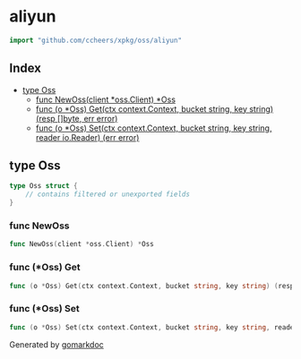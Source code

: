 <!-- Code generated by gomarkdoc. DO NOT EDIT -->

# aliyun

```go
import "github.com/ccheers/xpkg/oss/aliyun"
```

## Index

- [type Oss](<#type-oss>)
  - [func NewOss(client *oss.Client) *Oss](<#func-newoss>)
  - [func (o *Oss) Get(ctx context.Context, bucket string, key string) (resp []byte, err error)](<#func-oss-get>)
  - [func (o *Oss) Set(ctx context.Context, bucket string, key string, reader io.Reader) (err error)](<#func-oss-set>)


## type Oss

```go
type Oss struct {
    // contains filtered or unexported fields
}
```

### func NewOss

```go
func NewOss(client *oss.Client) *Oss
```

### func \(\*Oss\) Get

```go
func (o *Oss) Get(ctx context.Context, bucket string, key string) (resp []byte, err error)
```

### func \(\*Oss\) Set

```go
func (o *Oss) Set(ctx context.Context, bucket string, key string, reader io.Reader) (err error)
```



Generated by [gomarkdoc](<https://github.com/princjef/gomarkdoc>)
